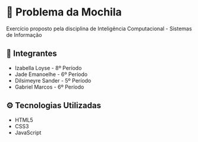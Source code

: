 # 🎒 Problema da Mochila

Exercício proposto pela disciplina de Inteligência Computacional - Sistemas de Informação 

## 👥 Integrantes 
- Izabella Loyse - 8º Período
- Jade Emanoelhe - 6º Período
- Dilsimeyre Sander - 5º Período
- Gabriel Marcos  - 6º Período

## ⚙️ Tecnologias Utilizadas
- HTML5
- CSS3
- JavaScript